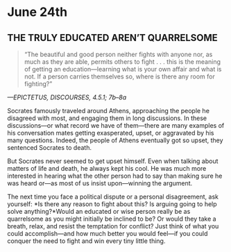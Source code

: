 # June 24th
## THE TRULY EDUCATED AREN’T QUARRELSOME

> “The beautiful and good person neither fights with anyone nor, as much as they are able, permits others to fight . . . this is the meaning of getting an education—learning what is your own affair and what is not. If a person carries themselves so, where is there any room for fighting?”

*—EPICTETUS, DISCOURSES, 4.5.1; 7b–8a*

Socrates famously traveled around Athens, approaching the people he disagreed with most, and engaging them in long discussions. In these discussions—or what record we have of them—there are many examples of his conversation mates getting exasperated, upset, or aggravated by his many questions. Indeed, the people of Athens eventually got so upset, they sentenced Socrates to death.

But Socrates never seemed to get upset himself. Even when talking about matters of life and death, he always kept his cool. He was much more interested in hearing what the other person had to say than making sure he was heard or—as most of us insist upon—winning the argument.

The next time you face a political dispute or a personal disagreement, ask yourself: *Is there any reason to fight about this? Is arguing going to help solve anything?*Would an educated or wise person really be as quarrelsome as you might initially be inclined to be? Or would they take a breath, relax, and resist the temptation for conflict? Just think of what you could accomplish—and how much better you would feel—if you could conquer the need to fight and win every tiny little thing.

